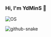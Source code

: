 ### Hi, I'm YdMinS 👋

![OS](https://img.shields.io/badge/OS-macOS%20Monterey-lightgrey)

<picture>
  <source media="(prefers-color-scheme: dark)" srcset="https://raw.githubusercontent.com/YdMinS/YdMinS/output/github-contribution-grid-snake-dark.svg" />
  <source media="(prefers-color-scheme: light)" srcset="https://raw.githubusercontent.com/YdMinS/YdMinS/output/github-contribution-grid-snake.svg" />
  <img alt="github-snake" src="github-snake.svg" />
</picture>

<!--
**YdMinS/YdMinS** is a ✨ _special_ ✨ repository because its `README.md` (this file) appears on your GitHub profile.
Here are some ideas to get you started:
- 🔭 I’m currently working on ...
- 🌱 I’m currently learning 
- 👯 I’m looking to collaborate on ...
- 🤔 I’m looking for help with ...
- 💬 Ask me about ...
- 📫 How to reach me: ...
- 😄 Pronouns: ...
- ⚡ Fun fact: ...
-->
